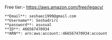 Free tier:-
https://aws.amazon.com/free/legacy/

```
**Email**: seshaec1999@gmail.com
**Username**: Seshadrirc
**password**: asusual
**ID**: 466567470934
**ARN**: arn:aws:account::466567470934:account
```
